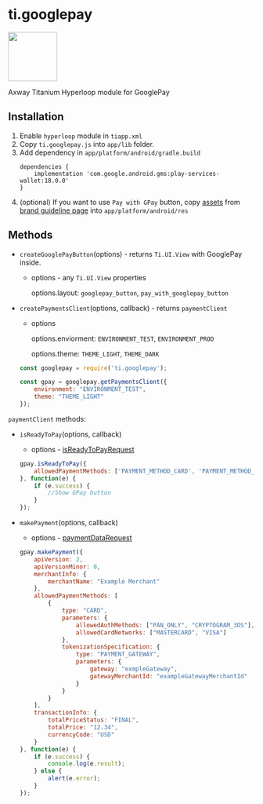 # ti.googlepay

<img src="https://pay.google.com/about/static_kcs/images/logos/google-pay-logo.svg" width=100/>

Axway Titanium Hyperloop module for GooglePay

## Installation

1. Enable `hyperloop` module in `tiapp.xml`
2. Copy `ti.googlepay.js` into `app/lib` folder.
3. Add dependency in `app/platform/android/gradle.build`
    ```
    dependencies {
        implementation 'com.google.android.gms:play-services-wallet:18.0.0'
    }
    ```
4. (optional) If you want to use `Pay with GPay` button, copy [assets](https://developers.google.com/pay/api/download-assets/android/Google-Pay-Payment-Buttons.zip) from [brand guideline page](https://developers.google.com/pay/api/android/guides/brand-guidelines?hl=en) into `app/platform/android/res`


## Methods

- `createGooglePayButton`(options) - returns `Ti.UI.View` with GooglePay inside.
    - options - any `Ti.UI.View` properties

        options.layout: `googlepay_button`, `pay_with_googlepay_button`

- `createPaymentsClient`(options, callback) - returns
`paymentClient`
    - options

        options.enviorment: `ENVIRONMENT_TEST`, `ENVIRONMENT_PROD`

        options.theme: `THEME_LIGHT`, `THEME_DARK`

    ```js
    const googlepay = require('ti.googlepay');

    const gpay = googlepay.getPaymentsClient({
        environment: "ENVIRONMENT_TEST",
        theme: "THEME_LIGHT"
    });
    ```

`paymentClient` methods:
- `isReadyToPay`(options, callback)

    - options - [isReadyToPayRequest](https://developers.google.com/pay/api/android/reference/request-objects?hl=ru#IsReadyToPayRequest)

    ```js
    gpay.isReadyToPay({
        allowedPaymentMethods: ['PAYMENT_METHOD_CARD', 'PAYMENT_METHOD_TOKENIZED_CARD']
    }, function(e) {
        if (e.success) {
            //Show GPay button
        }
    });
    ```

- `makePayment`(options, callback)
    
    - options - [paymentDataRequest](https://developers.google.com/pay/api/android/reference/request-objects?hl=ru#PaymentDataRequest)

    ```js
    gpay.makePayment({
        apiVersion: 2,
        apiVersionMinor: 0,
        merchantInfo: {
            merchantName: "Example Merchant"
        },
        allowedPaymentMethods: [
            {
                type: "CARD",
                parameters: {
                    allowedAuthMethods: ["PAN_ONLY", "CRYPTOGRAM_3DS"],
                    allowedCardNetworks: ["MASTERCARD", "VISA"]
                },
                tokenizationSpecification: {
                    type: "PAYMENT_GATEWAY",
                    parameters: {
                        gateway: "exmpleGateway",
                        gatewayMerchantId: "exampleGatewayMerchantId"
                    }
                }
            }
        ],
        transactionInfo: {
            totalPriceStatus: "FINAL",
            totalPrice: "12.34",
            currencyCode: "USD"
        }
    }, function(e) {
        if (e.success) {
            console.log(e.result);
        } else {
            alert(e.error);
        }
    });
    ```
